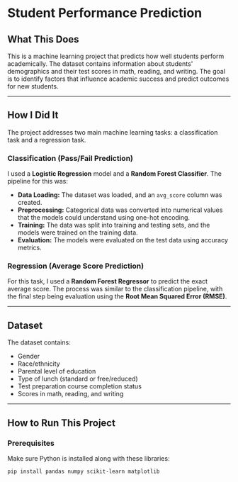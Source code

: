 # Student Performance Prediction

## What This Does

This is a machine learning project that predicts how well students perform academically. The dataset contains information about students' demographics and their test scores in math, reading, and writing. The goal is to identify factors that influence academic success and predict outcomes for new students.

---

## How I Did It

The project addresses two main machine learning tasks: a classification task and a regression task.

### Classification (Pass/Fail Prediction)

I used a **Logistic Regression** model and a **Random Forest Classifier**. The pipeline for this was:

* **Data Loading:** The dataset was loaded, and an `avg_score` column was created.
* **Preprocessing:** Categorical data was converted into numerical values that the models could understand using one-hot encoding.
* **Training:** The data was split into training and testing sets, and the models were trained on the training data.
* **Evaluation:** The models were evaluated on the test data using accuracy metrics.

### Regression (Average Score Prediction)

For this task, I used a **Random Forest Regressor** to predict the exact average score. The process was similar to the classification pipeline, with the final step being evaluation using the **Root Mean Squared Error (RMSE)**.

---

## Dataset

The dataset contains:

* Gender
* Race/ethnicity
* Parental level of education
* Type of lunch (standard or free/reduced)
* Test preparation course completion status
* Scores in math, reading, and writing

---

## How to Run This Project

### Prerequisites

Make sure Python is installed along with these libraries:

```bash
pip install pandas numpy scikit-learn matplotlib
